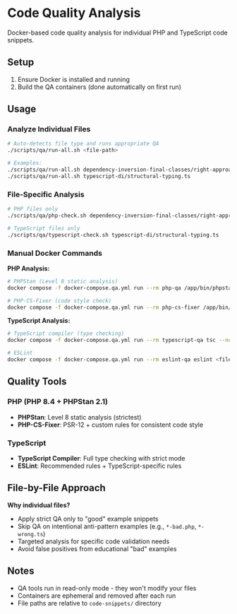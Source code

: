 # Code Quality Analysis

Docker-based code quality analysis for individual PHP and TypeScript code snippets.

## Setup

1. Ensure Docker is installed and running
2. Build the QA containers (done automatically on first run)

## Usage

### Analyze Individual Files
```bash
# Auto-detects file type and runs appropriate QA
./scripts/qa/run-all.sh <file-path>

# Examples:
./scripts/qa/run-all.sh dependency-inversion-final-classes/right-approach.php
./scripts/qa/run-all.sh typescript-di/structural-typing.ts
```

### File-Specific Analysis
```bash
# PHP files only
./scripts/qa/php-check.sh dependency-inversion-final-classes/right-approach.php

# TypeScript files only  
./scripts/qa/typescript-check.sh typescript-di/structural-typing.ts
```

### Manual Docker Commands

**PHP Analysis:**
```bash
# PHPStan (Level 8 static analysis)
docker compose -f docker-compose.qa.yml run --rm php-qa /app/bin/phpstan analyse <file> --level=8 --no-progress

# PHP-CS-Fixer (code style check)
docker compose -f docker-compose.qa.yml run --rm php-cs-fixer /app/bin/php-cs-fixer fix <file> --dry-run --diff
```

**TypeScript Analysis:**
```bash
# TypeScript compiler (type checking)
docker compose -f docker-compose.qa.yml run --rm typescript-qa tsc --noEmit <file>

# ESLint
docker compose -f docker-compose.qa.yml run --rm eslint-qa eslint <file>
```

## Quality Tools

### PHP (PHP 8.4 + PHPStan 2.1)
- **PHPStan**: Level 8 static analysis (strictest)
- **PHP-CS-Fixer**: PSR-12 + custom rules for consistent code style

### TypeScript  
- **TypeScript Compiler**: Full type checking with strict mode
- **ESLint**: Recommended rules + TypeScript-specific rules

## File-by-File Approach

**Why individual files?**
- Apply strict QA only to "good" example snippets
- Skip QA on intentional anti-pattern examples (e.g., `*-bad.php`, `*-wrong.ts`)
- Targeted analysis for specific code validation needs
- Avoid false positives from educational "bad" examples

## Notes

- QA tools run in read-only mode - they won't modify your files
- Containers are ephemeral and removed after each run
- File paths are relative to `code-snippets/` directory